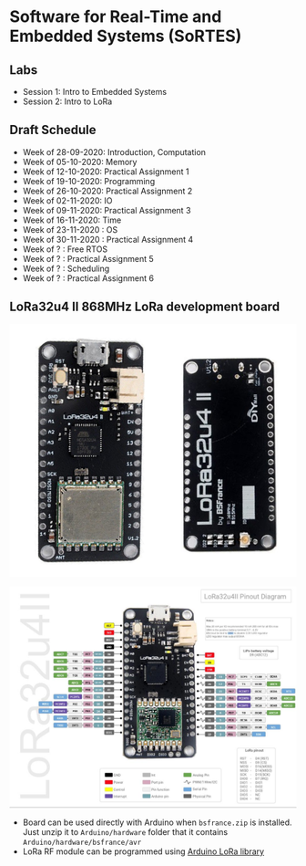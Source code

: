 # Software for Real-Time and Embedded Systems (SoRTES)
## Labs
- Session 1: Intro to Embedded Systems
- Session 2: Intro to LoRa

## Draft Schedule
- Week of 28-09-2020: Introduction, Computation
- Week of 05-10-2020: Memory
- Week of 12-10-2020: Practical Assignment 1
- Week of 19-10-2020: Programming
- Week of 26-10-2020: Practical Assignment 2
- Week of 02-11-2020: IO
- Week of 09-11-2020: Practical Assignment 3
- Week of 16-11-2020: Time
- Week of 23-11-2020 : OS
- Week of 30-11-2020 : Practical Assignment 4
- Week of ? : Free RTOS
- Week of ? : Practical Assignment 5
- Week of ? : Scheduling
- Week of ? : Practical Assignment 6

## LoRa32u4 II 868MHz LoRa development board
![Image of LoRa32u4 II v1.2](LoRa32u4.png)

![Image of LoRa32u4 II v1.2 pins](LoRa32u4-pins.png)

- Board can be used directly with Arduino when `bsfrance.zip` is installed.
Just unzip it to `Arduino/hardware` folder that it contains `Arduino/hardware/bsfrance/avr`
- LoRa RF module can be programmed using [Arduino LoRa library](https://github.com/sandeepmistry/arduino-LoRa)

